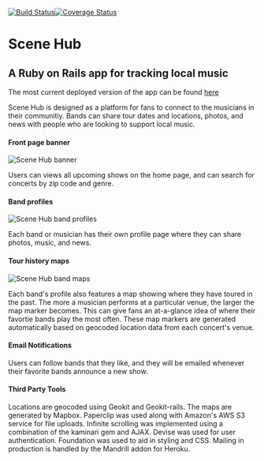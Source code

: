 [![Build Status](https://travis-ci.org/chrisccerami/scene-hub-v2.svg?branch=infinite-scroll)](https://travis-ci.org/chrisccerami/scene-hub-v2)[![Coverage Status](https://coveralls.io/repos/chrisccerami/scene-hub-v2/badge.svg)](https://coveralls.io/r/chrisccerami/scene-hub-v2)

# Scene Hub

## A Ruby on Rails app for tracking local music

The most current deployed version of the app can be found [here](https://www.scene-hub.herokuapp.com)

Scene Hub is designed as a platform for fans to connect to the musicians in their communitiy. Bands can share tour dates and locations, photos, and news with people who are looking to support local music.

#### Front page banner
![Scene Hub banner](http://i.imgur.com/mMENDlm.png)

Users can views all upcoming shows on the home page, and can search for concerts by zip code and genre.

#### Band profiles
![Scene Hub band profiles](http://i.imgur.com/KFgAx9M.png)

Each band or musician has their own profile page where they can share photos, music, and news.

#### Tour history maps
![Scene Hub band maps](http://i.imgur.com/fAyTMcW.png)

Each band's profile also features a map showing where they have toured in the past. The more a musician performs at a particular venue, the larger the map marker becomes. This can give fans an at-a-glance idea of where their favortie bands play the most often. These map markers are generated automatically based on geocoded location data from each concert's venue.

#### Email Notifications

Users can follow bands that they like, and they will be emailed whenever their favorite bands announce a new show.

#### Third Party Tools

Locations are geocoded using Geokit and Geokit-rails. The maps are generated by Mapbox. Paperclip was used along with Amazon's AWS S3 service for file uploads. Infinite scrolling was implemented using a combination of the kaminari gem and AJAX. Devise was used for user authentication. Foundation was used to aid in styling and CSS. Mailing in production is handled by the Mandrill addon for Heroku.
